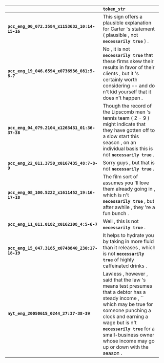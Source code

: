 |                                                 | `token_str`                                                                                                                                                                                                                                                                         |
|:------------------------------------------------|:------------------------------------------------------------------------------------------------------------------------------------------------------------------------------------------------------------------------------------------------------------------------------------|
| **`pcc_eng_00_072.3584_x1153632_10:14-15-16`**  | This sign offers a plausible explanation for Carter 's statement ( plausible , not __`necessarily true`__ ) .                                                                                                                                                                       |
| **`pcc_eng_19_046.6594_x0736936_081:5-6-7`**    | No , it is not __`necessarily true`__ that these firms skew their results in favor of their clients , but it 's certainly worth considering -- and do n't kid yourself that it does n't happen .                                                                                    |
| **`pcc_eng_04_079.2104_x1263431_01:36-37-38`**  | Though the record of the Lipscomb men 's tennis team ( 2 - 9 ) might indicate that they have gotten off to a slow start this season , on an individual basis this is not __`necessarily true`__ .                                                                                   |
| **`pcc_eng_22_011.3750_x0167435_48:7-8-9`**     | Sorry guys , but that is not __`necessarily true`__ .                                                                                                                                                                                                                               |
| **`pcc_eng_08_100.5222_x1611452_19:16-17-18`**  | The film sort of assumes you 'll love them already going in , which is n't __`necessarily true`__ , but after awhile , they 're a fun bunch .                                                                                                                                       |
| **`pcc_eng_11_011.0182_x0162108_4:5-6-7`**      | Well , this is not __`necessarily true`__ .                                                                                                                                                                                                                                         |
| **`pcc_eng_15_047.3185_x0748840_230:17-18-19`** | It helps to hydrate you by taking in more fluid than it releases , which is not __`necessarily true`__ of highly caffeinated drinks .                                                                                                                                               |
| **`nyt_eng_20050615_0244_27:37-38-39`**         | Lawless , however , said that the law 's means test presumes that a debtor has a steady income , `` which may be true for someone punching a clock and earning a wage but is n't __`necessarily true`__ for a small-business owner whose income may go up or down with the season . |
